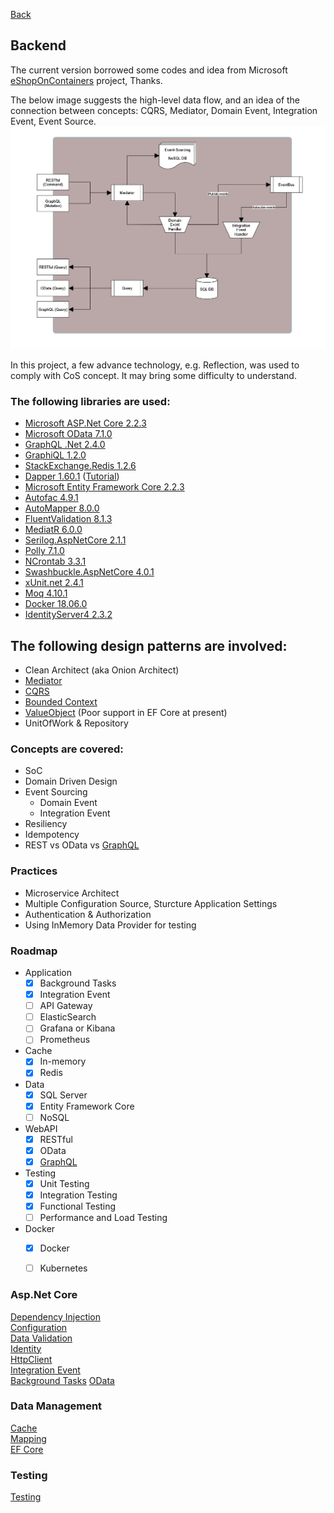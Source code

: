 [Back](../README.md)

## Backend

The current version borrowed some codes and idea from Microsoft [eShopOnContainers](https://github.com/dotnet-architecture/eShopOnContainers) project, Thanks.
 
The below image suggests the high-level data flow, and an idea of the connection between concepts: CQRS, Mediator, Domain Event, Integration Event, Event Source.
![](./backend/general/CQRS.png)
 
In this project, a few advance technology, e.g. Reflection, was used to comply with CoS concept. It may bring some difficulty to understand.


### The following libraries are used:
* [Microsoft ASP.Net Core 2.2.3](https://docs.microsoft.com/en-nz/aspnet/#pivot=core)
* [Microsoft OData 7.1.0](http://odata.github.io/)
* [GraphQL .Net 2.4.0](https://graphql-dotnet.github.io/)
* [GraphiQL 1.2.0](https://github.com/JosephWoodward/graphiql-dotnet)
* [StackExchange.Redis 1.2.6](https://github.com/StackExchange/StackExchange.Redis)
* [Dapper 1.60.1](https://github.com/StackExchange/Dapper) ([Tutorial](http://dapper-tutorial.net/dapper))
* [Microsoft Entity Framework Core 2.2.3](https://docs.microsoft.com/en-us/ef/#pivot=efcore)
* [Autofac 4.9.1](https://autofac.org/)
* [AutoMapper 8.0.0](https://automapper.org/)
* [FluentValidation 8.1.3](https://fluentvalidation.net/)
* [MediatR 6.0.0](https://github.com/jbogard/MediatR)
* [Serilog.AspNetCore 2.1.1](https://serilog.net/)
* [Polly 7.1.0](http://www.thepollyproject.org/)
* [NCrontab 3.3.1](https://github.com/atifaziz/NCrontab)
* [Swashbuckle.AspNetCore 4.0.1](https://github.com/domaindrivendev/Swashbuckle.AspNetCore)
* [xUnit.net 2.4.1](https://xunit.github.io/)
* [Moq 4.10.1](https://github.com/moq/moq4)
* [Docker 18.06.0](https://www.docker.com/)
* [IdentityServer4 2.3.2](https://identityserver.io/)

## The following design patterns are involved:
* Clean Architect (aka Onion Architect)
* [Mediator](https://en.wikipedia.org/wiki/Mediator_pattern)
* [CQRS](https://martinfowler.com/bliki/CQRS.html)
* [Bounded Context](https://martinfowler.com/bliki/BoundedContext.html)
* [ValueObject](https://martinfowler.com/bliki/ValueObject.html) (Poor support in EF Core at present)
* UnitOfWork & Repository

### Concepts are covered:
* SoC 
* Domain Driven Design 
* Event Sourcing
  * Domain Event
  * Integration Event 
* Resiliency 
* Idempotency 
* REST vs OData vs [GraphQL](https://graphql-dotnet.github.io)

### Practices
* Microservice Architect 
* Multiple Configuration Source, Sturcture Application Settings
* Authentication & Authorization 
* Using InMemory Data Provider for testing

### Roadmap  
* Application
  * [x] Background Tasks 
  * [x] Integration Event
  * [ ] API Gateway 
  * [ ] ElasticSearch  
  * [ ] Grafana or Kibana
  * [ ] Prometheus
* Cache
  * [x] In-memory
  * [x] Redis
* Data
  * [x] SQL Server
  * [x] Entity Framework Core
  * [ ] NoSQL 
* WebAPI
  * [x] RESTful  
  * [x] OData  
  * [x] [GraphQL](./backend/general/graphql.md)
* Testing
  * [x] Unit Testing
  * [x] Integration Testing
  * [x] Functional Testing
  * [ ] Performance and Load Testing
* Docker
  * [x] Docker 
  * [ ] Kubernetes  
  

### Asp.Net Core   
[Dependency Injection](./backend/general/IoC.md)  
[Configuration](./backend/general/Configuration.md)  
[Data Validation](./backend/general/DataValidation.md)   
[Identity](./backend/general/Identity.md)    
[HttpClient](./backend/general/HttpClient.md)  
[Integration Event](./backend/general/IntegrationEvent.md)  
[Background Tasks](./backend/general/BackgroundTask.md)
[OData](./backend/general/odata.md)

### Data Management  
[Cache](./backend/general/Cache.md)  
[Mapping](./backend/general/Mapping.md)  
[EF Core](./backend/general/EFCore.md)  

### Testing  
[Testing](./backend/general/Testing.md)